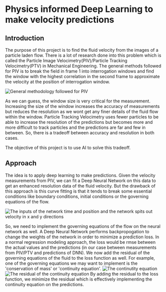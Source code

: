# Physics informed Deep Learning to make velocity predictions

## Introduction
The purpose of this project is to find the fluid velocity from the images of a particle laden flow. There is a lot of research done into this problem which is called the Particle Image Velocimetry(PIV)/Particle Tracking Velocimetry(PTV) in Mechanical Engineering. The general methods followed for PIV is to break the field in frame 1 into interrogation windows and find the window with the highest correlation in the second frame to approximate the velocity at the position of interrogation window.

![General methodology followed for PIV](https://www.researchgate.net/profile/Daniel_Cote2/publication/50268148/figure/fig2/AS:305818365906946@1449924188734/The-underlying-concept-of-the-two-frames-cross-correlation-particle-image-velocimetry.png)

As we can guess, the window size is very critical for the measurement. Increasing the size of the window increases the accuracy of measurements but reduces the resolution as we wont get any finer details of the fluid flow within the window. Particle Tracking Velocimetry uses fewer particles to be able to increase the resolution of the predictions but becomes more and more difficult to track particles and the predictions are far and few in between. So, there is a tradeoff between accuracy and resolution in both cases. 

The objective of this project is to use AI to solve this tradeoff.

## Approach
The idea is to apply deep learning to make predictions. Given the velocity measurements from PIV, we can fit a Deep Neural Network on this data to get an enhanced resolution data of the fluid velocity. But the drawback of this approach is this curve fitting is that it tends to break some essential conditions like boundary conditions, initial conditions or the governing equations of the flow. 

![The inputs of the network time and position and the network spits out velocity in x and y directions](https://user-images.githubusercontent.com/25951391/78628223-67a3fc00-7848-11ea-9470-d5606d15df9b.png)

So, we need to implement the governing equations of the flow on the neural network as well. A Deep Neural Network performs backpropogation to change the weights of the network in order to minimize a prediction loss. In a normal regression modeling approach, the loss would be rmse between the actual values and the predictions (in our case between measurements from PIV/PTV and predictions of DNN). We now add the residual of the governing equations of the fluid to the loss function as well. For example, one of the governing equations we may want to implement is the 'conservation of mass' or 'continuity equation'. 
![The continutity equation](https://user-images.githubusercontent.com/25951391/78628442-f9ac0480-7848-11ea-95eb-0543ecddb8ff.png)
![The residual of the continuity equation](https://user-images.githubusercontent.com/25951391/78628443-fa449b00-7848-11ea-9918-e811f235eb63.png)
By adding the residual to the loss function, we minimize the residual which is effectively implementing the continuity equation on the predictions. 

